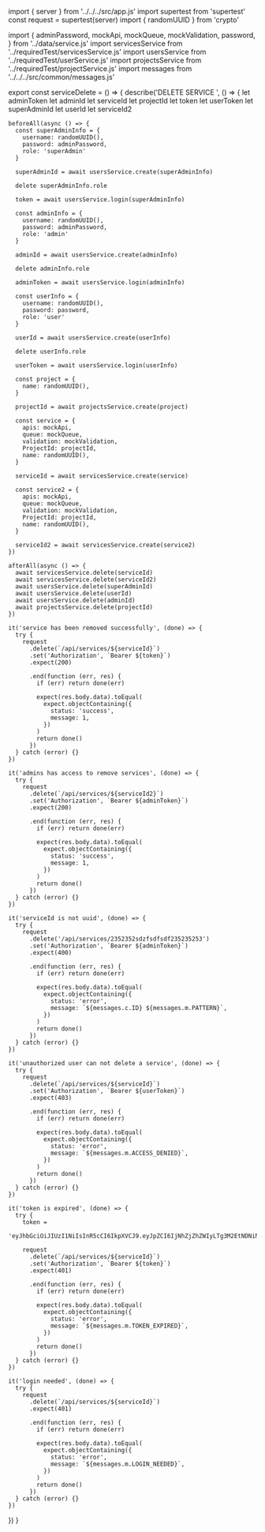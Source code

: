 import { server } from '../../../src/app.js'
import supertest from 'supertest'
const request = supertest(server)
import { randomUUID } from 'crypto'


import {
  adminPassword,
  mockApi,
  mockQueue,
  mockValidation,
  password,
} from '../data/service.js'
import servicesService from '../requiredTest/servicesService.js'
import usersService from '../requiredTest/userService.js'
import projectsService from '../requiredTest/projectService.js'
import messages from '../../../src/common/messages.js'

export const serviceDelete = () => {
  describe('DELETE SERVICE ', () => {
    let adminToken
    let adminId
    let serviceId
    let projectId
    let token
    let userToken
    let superAdminId
    let userId
    let serviceId2

    beforeAll(async () => {
      const superAdminInfo = {
        username: randomUUID(),
        password: adminPassword,
        role: 'superAdmin'
      }

      superAdminId = await usersService.create(superAdminInfo)

      delete superAdminInfo.role

      token = await usersService.login(superAdminInfo)

      const adminInfo = {
        username: randomUUID(),
        password: adminPassword,
        role: 'admin'
      }

      adminId = await usersService.create(adminInfo)

      delete adminInfo.role

      adminToken = await usersService.login(adminInfo)

      const userInfo = {
        username: randomUUID(),
        password: password,
        role: 'user'
      }

      userId = await usersService.create(userInfo)

      delete userInfo.role

      userToken = await usersService.login(userInfo)

      const project = {
        name: randomUUID(),
      }

      projectId = await projectsService.create(project)

      const service = {
        apis: mockApi,
        queue: mockQueue,
        validation: mockValidation,
        ProjectId: projectId,
        name: randomUUID(),
      }

      serviceId = await servicesService.create(service)

      const service2 = {
        apis: mockApi,
        queue: mockQueue,
        validation: mockValidation,
        ProjectId: projectId,
        name: randomUUID(),
      }

      serviceId2 = await servicesService.create(service2)
    })

    afterAll(async () => {
      await servicesService.delete(serviceId)
      await servicesService.delete(serviceId2)
      await usersService.delete(superAdminId)
      await usersService.delete(userId)
      await usersService.delete(adminId)
      await projectsService.delete(projectId)
    })

    it('service has been removed successfully', (done) => {
      try {
        request
          .delete(`/api/services/${serviceId}`)
          .set('Authorization', `Bearer ${token}`)
          .expect(200)

          .end(function (err, res) {
            if (err) return done(err)

            expect(res.body.data).toEqual(
              expect.objectContaining({
                status: 'success',
                message: 1,
              })
            )
            return done()
          })
      } catch (error) {}
    })

    it('admins has access to remove services', (done) => {
      try {
        request
          .delete(`/api/services/${serviceId2}`)
          .set('Authorization', `Bearer ${adminToken}`)
          .expect(200)

          .end(function (err, res) {
            if (err) return done(err)

            expect(res.body.data).toEqual(
              expect.objectContaining({
                status: 'success',
                message: 1,
              })
            )
            return done()
          })
      } catch (error) {}
    })

    it('serviceId is not uuid', (done) => {
      try {
        request
          .delete('/api/services/2352352sdzfsdfsdf235235253')
          .set('Authorization', `Bearer ${adminToken}`)
          .expect(400)

          .end(function (err, res) {
            if (err) return done(err)

            expect(res.body.data).toEqual(
              expect.objectContaining({
                status: 'error',
                message: `${messages.c.ID} ${messages.m.PATTERN}`,
              })
            )
            return done()
          })
      } catch (error) {}
    })

    it('unauthorized user can not delete a service', (done) => {
      try {
        request
          .delete(`/api/services/${serviceId}`)
          .set('Authorization', `Bearer ${userToken}`)
          .expect(403)

          .end(function (err, res) {
            if (err) return done(err)

            expect(res.body.data).toEqual(
              expect.objectContaining({
                status: 'error',
                message: `${messages.m.ACCESS_DENIED}`,
              })
            )
            return done()
          })
      } catch (error) {}
    })

    it('token is expired', (done) => {
      try {
        token =
          'eyJhbGciOiJIUzI1NiIsInR5cCI6IkpXVCJ9.eyJpZCI6IjNhZjZhZWIyLTg3M2EtNDNiNS04ZDM0LTE0MzczZGE2ZTFiMSIsImlhdCI6MTY2NjUwNjk3MH0.o1k__1jtkL3C2Kte'

        request
          .delete(`/api/services/${serviceId}`)
          .set('Authorization', `Bearer ${token}`)
          .expect(401)

          .end(function (err, res) {
            if (err) return done(err)

            expect(res.body.data).toEqual(
              expect.objectContaining({
                status: 'error',
                message: `${messages.m.TOKEN_EXPIRED}`,
              })
            )
            return done()
          })
      } catch (error) {}
    })

    it('login needed', (done) => {
      try {
        request
          .delete(`/api/services/${serviceId}`)
          .expect(401)

          .end(function (err, res) {
            if (err) return done(err)

            expect(res.body.data).toEqual(
              expect.objectContaining({
                status: 'error',
                message: `${messages.m.LOGIN_NEEDED}`,
              })
            )
            return done()
          })
      } catch (error) {}
    })
  })
}
